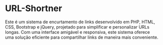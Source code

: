 # URL-Shortner
Este é um sistema de encurtamento de links desenvolvido em PHP, HTML, CSS, Bootstrap e jQuery, projetado para simplificar e personalizar URLs longas. Com uma interface amigável e responsiva, este sistema oferece uma solução eficiente para compartilhar links de maneira mais conveniente.
